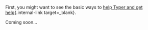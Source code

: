 First, you might want to see the basic ways to [help Typer and get help](help-typer.md){.internal-link target=_blank}.

Coming soon...

<!-- ## Developing

If you already cloned the repository and you know that you need to deep dive in the code, here are some guidelines to set up your environment.


### Pipenv

If you are using <a href="https://pipenv.readthedocs.io/en/latest/" target="_blank">Pipenv</a>, you can create a virtual environment and install the packages with:

```bash
pipenv install --dev
```

Then you can activate that virtual environment with:

```bash
pipenv shell
```


### No Pipenv

If you are not using Pipenv, you can create a virtual environment with your preferred tool, and install the packages listed in the file `Pipfile`.


### Flit

**FastAPI** uses <a href="https://flit.readthedocs.io/en/latest/index.html" target="_blank">Flit</a> to build, package and publish the project.

If you installed the development dependencies with one of the methods above, you already have the `flit` command.

To install your local version of FastAPI as a package in your local environment, run:

```bash
flit install --symlink
```

It will install your local FastAPI in your local environment.


#### Using your local FastAPI

If you create a Python file that imports and uses FastAPI, and run it with the Python from your local environment, it will use your local FastAPI source code.

And if you update that local FastAPI source code, as it is installed with `--symlink`, when you run that Python file again, it will use the fresh version of FastAPI you just edited.

That way, you don't have to "install" your local version to be able to test every change.


### Format

There is a script that you can run that will format and clean all your code:

```bash
bash scripts/lint.sh
```

It will also auto-sort all your imports.

For it to sort them correctly, you need to have FastAPI installed locally in your environment, with the command in the section above:

```bash
flit install --symlink
```


### Docs

The documentation uses <a href="https://www.mkdocs.org/" target="_blank">MkDocs</a>.

All the documentation is in Markdown format in the directory `./docs`.

Many of the tutorials have blocks of code.

In most of the cases, these blocks of code are actual complete applications that can be run as is.

In fact, those blocks of code are not written inside the Markdown, they are Python files in the `./docs/src/` directory.

And those Python files are included/injected in the documentation when generating the site.


#### Docs for tests

Most of the tests actually run against the example source files in the documentation.

This helps making sure that:

* The documentation is up to date.
* The documentation examples can be run as is.
* Most of the features are covered by the documentation, ensured by the coverage tests.

During local development, there is a script that builds the site and checks for any changes, live-reloading:

```bash
bash scripts/docs-live.sh
```

It will serve the documentation on `http://0.0.0.0:8008`.

That way, you can edit the documentation/source files and see the changes live.

#### Apps and docs at the same time

And if you run the examples with, e.g.:

```bash
uvicorn tutorial001:app --reload
```

as Uvicorn by default will use the port `8000`, the documentation on port `8008` won't clash.


### Tests

There is a script that you can run locally to test all the code and generate coverage reports in HTML:

```bash
bash scripts/test-cov-html.sh
```

This command generates a directory `./htmlcov/`, if you open the file `./htmlcov/index.html` in your browser, you can explore interactively the regions of code that are covered by the tests, and notice if there is any region missing. -->
